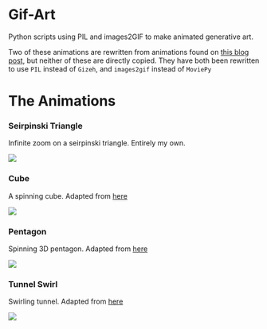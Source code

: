 # Gif-Art
Python scripts using PIL and images2GIF to make animated generative art.

Two of these animations are rewritten from animations found on [this blog post](http://zulko.github.io/blog/2014/09/20/vector-animations-with-python/), but neither of these are directly copied. They have both been rewritten to use `PIL` instead of `Gizeh`, and `images2gif` instead of `MoviePy`

# The Animations

### Seirpinski Triangle
Infinite zoom on a seirpinski triangle. Entirely my own.

![](http://i.imgur.com/yOfOZNd.gif)

### Cube
A spinning cube. Adapted from [here](http://codentronix.com/2011/05/12/rotating-3d-cube-using-python-and-pygame/)

![](http://i.imgur.com/hLwQVjc.gif)

### Pentagon
Spinning 3D pentagon. Adapted from [here](http://zulko.github.io/blog/2014/09/20/vector-animations-with-python/)

![](http://i.imgur.com/wfnfwGP.gif)

### Tunnel Swirl
Swirling tunnel. Adapted from [here](http://zulko.github.io/blog/2014/09/20/vector-animations-with-python/)

![](http://i.imgur.com/0lLPIMj.gif)
